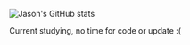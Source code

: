 ![Jason's GitHub stats](https://github-readme-stats.vercel.app/api?username=jasonho1308&count_private=true)

Current studying, no time for code or update :(
